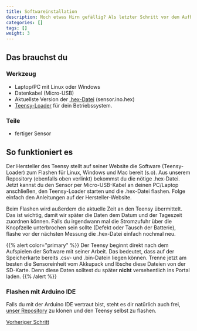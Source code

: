 ```yaml
---
title: Softwareinstallation
description: Noch etwas Hirn gefällig? Als letzter Schritt vor dem Aufbau an der Straße muss die Software auf den Teensy
categories: []
tags: []
weight: 3
---
```


## Das brauchst du

<div class="row">
    <div class="col-md-6">

### Werkzeug
- Laptop/PC mit Linux oder Windows
- Datenkabel (Micro-USB)
- Aktuellste Version der [.hex-Datei](https://github.com/fablabcb/CitRad-SensorUnit/releases) (sensor.ino.hex)
- [Teensy-Loader](https://www.pjrc.com/teensy/loader.html) für dein Betriebssystem.

</div>
    <div class="col-md-6">

### Teile
- fertiger Sensor
       </div>
</div>

## So funktioniert es 

Der Hersteller des Teensy stellt auf seiner Website die Software (Teensy-Loader) zum Flashen für Linux, Windows und Mac bereit (s.o). Aus unserem Repository (ebenfalls oben verlinkt) bekommst du die nötige .hex-Datei. Jetzt kannst du den Sensor per Micro-USB-Kabel an deinen PC/Laptop anschließen, den Teensy-Loader starten und die .hex-Datei flashen. Folge einfach den Anleitungen auf der Hersteller-Website.

Beim Flashen wird außerdem die aktuelle Zeit an den Teensy übermittelt. Das ist wichtig, damit wir später die Daten dem Datum und der Tageszeit zuordnen können. Falls du irgendwann mal die Stromzufuhr über die Knopfzelle unterbrochen sein sollte (Defekt oder Tausch der Batterie), flashe vor der nächsten Messung die .hex-Datei einfach nochmal neu.

{{% alert color="primary" %}}
Der Teensy beginnt direkt nach dem Aufspielen der Software mit seiner Arbeit. Das bedeutet, dass auf der Speicherkarte bereits .csv- und .bin-Datein liegen können. Trenne jetzt am besten die Sensoreinheit vom Akkupack und lösche diese Dateien von der SD-Karte. Denn diese Daten solltest du später <strong>nicht</strong> versehentlich ins Portal laden.
{{% /alert %}}

### Flashen mit Arduino IDE

Falls du mit der Arduino IDE vertraut bist, steht es dir natürlich auch frei, [unser Repository](https://github.com/fablabcb/CitRad-SensorUnit) zu klonen und den Teensy selbst zu flashen.


<div class="d-flex justify-content-between">
  <a class="btn btn-sm btn-primary me-3 mb-4" href="../bauanleitung/zusammenbau">
<i class="fas fa-arrow-alt-circle-left me-2"></i> Vorheriger Schritt 
  </a>
  <!-- <a class="btn btn-sm btn-primary mb-4" href="../elektronik">
    Nächster Schritt <i class="fas fa-arrow-alt-circle-right ms-2"></i>
  </a> -->
</div>